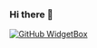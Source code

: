 ### Hi there 👋
[![GitHub WidgetBox](https://github-widgetbox.vercel.app/api/profile?username=Narubeth123&data=followers,repositories,stars,commits)](https://github.com/Jurredr/github-widgetbox)
<!--
**Narubeth123/Narubeth123** is a ✨ _special_ ✨ repository because its `README.md` (this file) appears on your GitHub profile.

Here are some ideas to get you started:

- 🔭 I’m currently working on ...
- 🌱 I’m currently learning ...
- 👯 I’m looking to collaborate on ...
- 🤔 I’m looking for help with ...
- 💬 Ask me about ...
- 📫 How to reach me: ...
- 😄 Pronouns: ...
- ⚡ Fun fact: ...
-->
